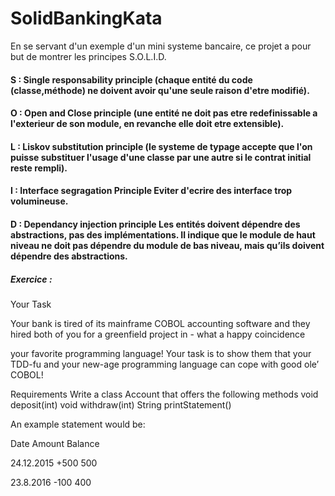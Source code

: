 # SolidBankingKata

En se servant d'un exemple d'un mini systeme bancaire, ce projet a pour but de montrer les principes S.O.L.I.D. 

#### S  :   Single responsability  principle (chaque entité du code (classe,méthode) ne doivent avoir qu'une seule raison d'etre modifié).

#### O  :  Open and Close principle    (une entité ne doit pas etre redefinissable a l'exterieur de son module, en revanche elle doit etre extensible).

#### L  :  Liskov substitution principle (le systeme de typage accepte que l'on puisse substituer l'usage d'une classe par une autre si le contrat initial reste rempli).

#### I  :  Interface segragation Principle Eviter d'ecrire des interface trop volumineuse.

#### D  :  Dependancy injection principle Les entités doivent dépendre des abstractions, pas des implémentations. Il indique que le module de haut niveau ne doit pas dépendre du module de bas niveau, mais qu’ils doivent dépendre des abstractions.


##### Exercice :

Your Task

Your bank is tired of its mainframe COBOL accounting software and they hired both of you for a greenfield project in - what a happy coincidence

your favorite programming language!
Your task is to show them that your TDD-fu and your new-age programming language can cope with good ole’ COBOL!

Requirements
Write a class Account that offers the following methods void deposit(int) void withdraw(int) String printStatement()

An example statement would be:

Date        Amount  Balance

24.12.2015   +500      500

23.8.2016    -100      400

